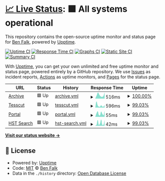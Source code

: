# [📈 Live Status](https://falkben.github.io/mast-status): <!--live status--> **🟩 All systems operational**

This repository contains the open-source uptime monitor and status page for [Ben Falk](https://falkben.github.io/mast-status), powered by [Upptime](https://github.com/upptime/upptime).

[![Uptime CI](https://github.com/falkben/mast-status/workflows/Uptime%20CI/badge.svg)](https://github.com/falkben/mast-status/actions?query=workflow%3A%22Uptime+CI%22)
[![Response Time CI](https://github.com/falkben/mast-status/workflows/Response%20Time%20CI/badge.svg)](https://github.com/falkben/mast-status/actions?query=workflow%3A%22Response+Time+CI%22)
[![Graphs CI](https://github.com/falkben/mast-status/workflows/Graphs%20CI/badge.svg)](https://github.com/falkben/mast-status/actions?query=workflow%3A%22Graphs+CI%22)
[![Static Site CI](https://github.com/falkben/mast-status/workflows/Static%20Site%20CI/badge.svg)](https://github.com/falkben/mast-status/actions?query=workflow%3A%22Static+Site+CI%22)
[![Summary CI](https://github.com/falkben/mast-status/workflows/Summary%20CI/badge.svg)](https://github.com/falkben/mast-status/actions?query=workflow%3A%22Summary+CI%22)

With [Upptime](https://upptime.js.org), you can get your own unlimited and free uptime monitor and status page, powered entirely by a GitHub repository. We use [Issues](https://github.com/falkben/mast-status/issues) as incident reports, [Actions](https://github.com/falkben/mast-status/actions) as uptime monitors, and [Pages](https://falkben.github.io/mast-status) for the status page.

<!--start: status pages-->
<!-- This summary is generated by Upptime (https://github.com/upptime/upptime) -->
<!-- Do not edit this manually, your changes will be overwritten -->
<!-- prettier-ignore -->
| URL | Status | History | Response Time | Uptime |
| --- | ------ | ------- | ------------- | ------ |
| <img alt="" src="https://icons.duckduckgo.com/ip3/archive.stsci.edu.ico" height="13"> [Archive](https://archive.stsci.edu) | 🟩 Up | [archive.yml](https://github.com/falkben/mast-status/commits/HEAD/history/archive.yml) | <details><summary><img alt="Response time graph" src="./graphs/archive/response-time-week.png" height="20"> 516ms</summary><br><a href="https://falkben.github.io/mast-status/history/archive"><img alt="Response time 1009" src="https://img.shields.io/endpoint?url=https%3A%2F%2Fraw.githubusercontent.com%2Ffalkben%2Fmast-status%2FHEAD%2Fapi%2Farchive%2Fresponse-time.json"></a><br><a href="https://falkben.github.io/mast-status/history/archive"><img alt="24-hour response time 856" src="https://img.shields.io/endpoint?url=https%3A%2F%2Fraw.githubusercontent.com%2Ffalkben%2Fmast-status%2FHEAD%2Fapi%2Farchive%2Fresponse-time-day.json"></a><br><a href="https://falkben.github.io/mast-status/history/archive"><img alt="7-day response time 516" src="https://img.shields.io/endpoint?url=https%3A%2F%2Fraw.githubusercontent.com%2Ffalkben%2Fmast-status%2FHEAD%2Fapi%2Farchive%2Fresponse-time-week.json"></a><br><a href="https://falkben.github.io/mast-status/history/archive"><img alt="30-day response time 672" src="https://img.shields.io/endpoint?url=https%3A%2F%2Fraw.githubusercontent.com%2Ffalkben%2Fmast-status%2FHEAD%2Fapi%2Farchive%2Fresponse-time-month.json"></a><br><a href="https://falkben.github.io/mast-status/history/archive"><img alt="1-year response time 1090" src="https://img.shields.io/endpoint?url=https%3A%2F%2Fraw.githubusercontent.com%2Ffalkben%2Fmast-status%2FHEAD%2Fapi%2Farchive%2Fresponse-time-year.json"></a></details> | <details><summary><a href="https://falkben.github.io/mast-status/history/archive">100.00%</a></summary><a href="https://falkben.github.io/mast-status/history/archive"><img alt="All-time uptime 99.59%" src="https://img.shields.io/endpoint?url=https%3A%2F%2Fraw.githubusercontent.com%2Ffalkben%2Fmast-status%2FHEAD%2Fapi%2Farchive%2Fuptime.json"></a><br><a href="https://falkben.github.io/mast-status/history/archive"><img alt="24-hour uptime 100.00%" src="https://img.shields.io/endpoint?url=https%3A%2F%2Fraw.githubusercontent.com%2Ffalkben%2Fmast-status%2FHEAD%2Fapi%2Farchive%2Fuptime-day.json"></a><br><a href="https://falkben.github.io/mast-status/history/archive"><img alt="7-day uptime 100.00%" src="https://img.shields.io/endpoint?url=https%3A%2F%2Fraw.githubusercontent.com%2Ffalkben%2Fmast-status%2FHEAD%2Fapi%2Farchive%2Fuptime-week.json"></a><br><a href="https://falkben.github.io/mast-status/history/archive"><img alt="30-day uptime 98.53%" src="https://img.shields.io/endpoint?url=https%3A%2F%2Fraw.githubusercontent.com%2Ffalkben%2Fmast-status%2FHEAD%2Fapi%2Farchive%2Fuptime-month.json"></a><br><a href="https://falkben.github.io/mast-status/history/archive"><img alt="1-year uptime 99.48%" src="https://img.shields.io/endpoint?url=https%3A%2F%2Fraw.githubusercontent.com%2Ffalkben%2Fmast-status%2FHEAD%2Fapi%2Farchive%2Fuptime-year.json"></a></details>
| <img alt="" src="https://icons.duckduckgo.com/ip3/mast.stsci.edu.ico" height="13"> [Tesscut](https://mast.stsci.edu/tesscut) | 🟩 Up | [tesscut.yml](https://github.com/falkben/mast-status/commits/HEAD/history/tesscut.yml) | <details><summary><img alt="Response time graph" src="./graphs/tesscut/response-time-week.png" height="20"> 596ms</summary><br><a href="https://falkben.github.io/mast-status/history/tesscut"><img alt="Response time 485" src="https://img.shields.io/endpoint?url=https%3A%2F%2Fraw.githubusercontent.com%2Ffalkben%2Fmast-status%2FHEAD%2Fapi%2Ftesscut%2Fresponse-time.json"></a><br><a href="https://falkben.github.io/mast-status/history/tesscut"><img alt="24-hour response time 712" src="https://img.shields.io/endpoint?url=https%3A%2F%2Fraw.githubusercontent.com%2Ffalkben%2Fmast-status%2FHEAD%2Fapi%2Ftesscut%2Fresponse-time-day.json"></a><br><a href="https://falkben.github.io/mast-status/history/tesscut"><img alt="7-day response time 596" src="https://img.shields.io/endpoint?url=https%3A%2F%2Fraw.githubusercontent.com%2Ffalkben%2Fmast-status%2FHEAD%2Fapi%2Ftesscut%2Fresponse-time-week.json"></a><br><a href="https://falkben.github.io/mast-status/history/tesscut"><img alt="30-day response time 870" src="https://img.shields.io/endpoint?url=https%3A%2F%2Fraw.githubusercontent.com%2Ffalkben%2Fmast-status%2FHEAD%2Fapi%2Ftesscut%2Fresponse-time-month.json"></a><br><a href="https://falkben.github.io/mast-status/history/tesscut"><img alt="1-year response time 541" src="https://img.shields.io/endpoint?url=https%3A%2F%2Fraw.githubusercontent.com%2Ffalkben%2Fmast-status%2FHEAD%2Fapi%2Ftesscut%2Fresponse-time-year.json"></a></details> | <details><summary><a href="https://falkben.github.io/mast-status/history/tesscut">99.03%</a></summary><a href="https://falkben.github.io/mast-status/history/tesscut"><img alt="All-time uptime 99.89%" src="https://img.shields.io/endpoint?url=https%3A%2F%2Fraw.githubusercontent.com%2Ffalkben%2Fmast-status%2FHEAD%2Fapi%2Ftesscut%2Fuptime.json"></a><br><a href="https://falkben.github.io/mast-status/history/tesscut"><img alt="24-hour uptime 100.00%" src="https://img.shields.io/endpoint?url=https%3A%2F%2Fraw.githubusercontent.com%2Ffalkben%2Fmast-status%2FHEAD%2Fapi%2Ftesscut%2Fuptime-day.json"></a><br><a href="https://falkben.github.io/mast-status/history/tesscut"><img alt="7-day uptime 99.03%" src="https://img.shields.io/endpoint?url=https%3A%2F%2Fraw.githubusercontent.com%2Ffalkben%2Fmast-status%2FHEAD%2Fapi%2Ftesscut%2Fuptime-week.json"></a><br><a href="https://falkben.github.io/mast-status/history/tesscut"><img alt="30-day uptime 99.74%" src="https://img.shields.io/endpoint?url=https%3A%2F%2Fraw.githubusercontent.com%2Ffalkben%2Fmast-status%2FHEAD%2Fapi%2Ftesscut%2Fuptime-month.json"></a><br><a href="https://falkben.github.io/mast-status/history/tesscut"><img alt="1-year uptime 99.79%" src="https://img.shields.io/endpoint?url=https%3A%2F%2Fraw.githubusercontent.com%2Ffalkben%2Fmast-status%2FHEAD%2Fapi%2Ftesscut%2Fuptime-year.json"></a></details>
| <img alt="" src="https://icons.duckduckgo.com/ip3/mast.stsci.edu.ico" height="13"> [Portal](https://mast.stsci.edu/portal/Mashup/Clients/Mast/Portal.html) | 🟩 Up | [portal.yml](https://github.com/falkben/mast-status/commits/HEAD/history/portal.yml) | <details><summary><img alt="Response time graph" src="./graphs/portal/response-time-week.png" height="20"> 55ms</summary><br><a href="https://falkben.github.io/mast-status/history/portal"><img alt="Response time 151" src="https://img.shields.io/endpoint?url=https%3A%2F%2Fraw.githubusercontent.com%2Ffalkben%2Fmast-status%2FHEAD%2Fapi%2Fportal%2Fresponse-time.json"></a><br><a href="https://falkben.github.io/mast-status/history/portal"><img alt="24-hour response time 93" src="https://img.shields.io/endpoint?url=https%3A%2F%2Fraw.githubusercontent.com%2Ffalkben%2Fmast-status%2FHEAD%2Fapi%2Fportal%2Fresponse-time-day.json"></a><br><a href="https://falkben.github.io/mast-status/history/portal"><img alt="7-day response time 55" src="https://img.shields.io/endpoint?url=https%3A%2F%2Fraw.githubusercontent.com%2Ffalkben%2Fmast-status%2FHEAD%2Fapi%2Fportal%2Fresponse-time-week.json"></a><br><a href="https://falkben.github.io/mast-status/history/portal"><img alt="30-day response time 59" src="https://img.shields.io/endpoint?url=https%3A%2F%2Fraw.githubusercontent.com%2Ffalkben%2Fmast-status%2FHEAD%2Fapi%2Fportal%2Fresponse-time-month.json"></a><br><a href="https://falkben.github.io/mast-status/history/portal"><img alt="1-year response time 163" src="https://img.shields.io/endpoint?url=https%3A%2F%2Fraw.githubusercontent.com%2Ffalkben%2Fmast-status%2FHEAD%2Fapi%2Fportal%2Fresponse-time-year.json"></a></details> | <details><summary><a href="https://falkben.github.io/mast-status/history/portal">99.03%</a></summary><a href="https://falkben.github.io/mast-status/history/portal"><img alt="All-time uptime 99.94%" src="https://img.shields.io/endpoint?url=https%3A%2F%2Fraw.githubusercontent.com%2Ffalkben%2Fmast-status%2FHEAD%2Fapi%2Fportal%2Fuptime.json"></a><br><a href="https://falkben.github.io/mast-status/history/portal"><img alt="24-hour uptime 100.00%" src="https://img.shields.io/endpoint?url=https%3A%2F%2Fraw.githubusercontent.com%2Ffalkben%2Fmast-status%2FHEAD%2Fapi%2Fportal%2Fuptime-day.json"></a><br><a href="https://falkben.github.io/mast-status/history/portal"><img alt="7-day uptime 99.03%" src="https://img.shields.io/endpoint?url=https%3A%2F%2Fraw.githubusercontent.com%2Ffalkben%2Fmast-status%2FHEAD%2Fapi%2Fportal%2Fuptime-week.json"></a><br><a href="https://falkben.github.io/mast-status/history/portal"><img alt="30-day uptime 99.74%" src="https://img.shields.io/endpoint?url=https%3A%2F%2Fraw.githubusercontent.com%2Ffalkben%2Fmast-status%2FHEAD%2Fapi%2Fportal%2Fuptime-month.json"></a><br><a href="https://falkben.github.io/mast-status/history/portal"><img alt="1-year uptime 99.93%" src="https://img.shields.io/endpoint?url=https%3A%2F%2Fraw.githubusercontent.com%2Ffalkben%2Fmast-status%2FHEAD%2Fapi%2Fportal%2Fuptime-year.json"></a></details>
| <img alt="" src="https://icons.duckduckgo.com/ip3/mast.stsci.edu.ico" height="13"> [HST Search](https://mast.stsci.edu/search/hst/ui/#/) | 🟩 Up | [hst-search.yml](https://github.com/falkben/mast-status/commits/HEAD/history/hst-search.yml) | <details><summary><img alt="Response time graph" src="./graphs/hst-search/response-time-week.png" height="20"> 42ms</summary><br><a href="https://falkben.github.io/mast-status/history/hst-search"><img alt="Response time 59" src="https://img.shields.io/endpoint?url=https%3A%2F%2Fraw.githubusercontent.com%2Ffalkben%2Fmast-status%2FHEAD%2Fapi%2Fhst-search%2Fresponse-time.json"></a><br><a href="https://falkben.github.io/mast-status/history/hst-search"><img alt="24-hour response time 80" src="https://img.shields.io/endpoint?url=https%3A%2F%2Fraw.githubusercontent.com%2Ffalkben%2Fmast-status%2FHEAD%2Fapi%2Fhst-search%2Fresponse-time-day.json"></a><br><a href="https://falkben.github.io/mast-status/history/hst-search"><img alt="7-day response time 42" src="https://img.shields.io/endpoint?url=https%3A%2F%2Fraw.githubusercontent.com%2Ffalkben%2Fmast-status%2FHEAD%2Fapi%2Fhst-search%2Fresponse-time-week.json"></a><br><a href="https://falkben.github.io/mast-status/history/hst-search"><img alt="30-day response time 35" src="https://img.shields.io/endpoint?url=https%3A%2F%2Fraw.githubusercontent.com%2Ffalkben%2Fmast-status%2FHEAD%2Fapi%2Fhst-search%2Fresponse-time-month.json"></a><br><a href="https://falkben.github.io/mast-status/history/hst-search"><img alt="1-year response time 68" src="https://img.shields.io/endpoint?url=https%3A%2F%2Fraw.githubusercontent.com%2Ffalkben%2Fmast-status%2FHEAD%2Fapi%2Fhst-search%2Fresponse-time-year.json"></a></details> | <details><summary><a href="https://falkben.github.io/mast-status/history/hst-search">99.03%</a></summary><a href="https://falkben.github.io/mast-status/history/hst-search"><img alt="All-time uptime 99.97%" src="https://img.shields.io/endpoint?url=https%3A%2F%2Fraw.githubusercontent.com%2Ffalkben%2Fmast-status%2FHEAD%2Fapi%2Fhst-search%2Fuptime.json"></a><br><a href="https://falkben.github.io/mast-status/history/hst-search"><img alt="24-hour uptime 100.00%" src="https://img.shields.io/endpoint?url=https%3A%2F%2Fraw.githubusercontent.com%2Ffalkben%2Fmast-status%2FHEAD%2Fapi%2Fhst-search%2Fuptime-day.json"></a><br><a href="https://falkben.github.io/mast-status/history/hst-search"><img alt="7-day uptime 99.03%" src="https://img.shields.io/endpoint?url=https%3A%2F%2Fraw.githubusercontent.com%2Ffalkben%2Fmast-status%2FHEAD%2Fapi%2Fhst-search%2Fuptime-week.json"></a><br><a href="https://falkben.github.io/mast-status/history/hst-search"><img alt="30-day uptime 99.74%" src="https://img.shields.io/endpoint?url=https%3A%2F%2Fraw.githubusercontent.com%2Ffalkben%2Fmast-status%2FHEAD%2Fapi%2Fhst-search%2Fuptime-month.json"></a><br><a href="https://falkben.github.io/mast-status/history/hst-search"><img alt="1-year uptime 99.94%" src="https://img.shields.io/endpoint?url=https%3A%2F%2Fraw.githubusercontent.com%2Ffalkben%2Fmast-status%2FHEAD%2Fapi%2Fhst-search%2Fuptime-year.json"></a></details>

<!--end: status pages-->

[**Visit our status website →**](https://falkben.github.io/mast-status)

## 📄 License

- Powered by: [Upptime](https://github.com/upptime/upptime)
- Code: [MIT](./LICENSE) © [Ben Falk](https://falkben.github.io/mast-status)
- Data in the `./history` directory: [Open Database License](https://opendatacommons.org/licenses/odbl/1-0/)
